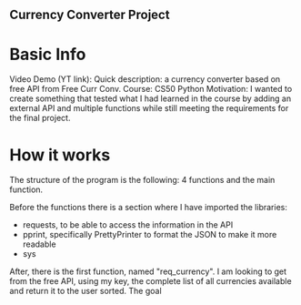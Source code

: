## Currency Converter Project

# Basic Info

Video Demo (YT link):  <URL HERE>
Quick description: a currency converter based on free API from Free Curr Conv.
Course: CS50 Python
Motivation: I wanted to create something that tested what I had learned in the course by adding an external API and multiple functions while still meeting the requirements for the final project. 

# How it works

The structure of the program is the following: 4 functions and the main function.

Before the functions there is a section where I have imported the libraries:
 - requests, to be able to access the information in the API
 - pprint, specifically PrettyPrinter to format the JSON to make it more readable
 - sys

After, there is the first function, named "req_currency". I am looking to get from the free API, using my key, the complete list of all currencies available and return it to the user sorted. The goal
